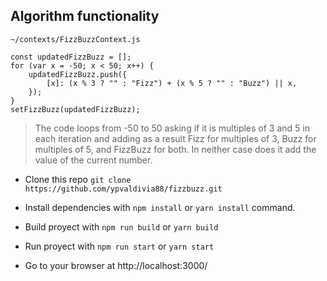## Algorithm functionality

```
~/contexts/FizzBuzzContext.js

const updatedFizzBuzz = [];
for (var x = -50; x < 50; x++) {
    updatedFizzBuzz.push({
        [x]: (x % 3 ? "" : "Fizz") + (x % 5 ? "" : "Buzz") || x,
    });
}
setFizzBuzz(updatedFizzBuzz);
```

> The code loops from -50 to 50 asking if it is multiples of 3 and 5 in each iteration and adding as a result Fizz for multiples of 3, Buzz for multiples of 5, and FizzBuzz for both. In neither case does it add the value of the current number.

- Clone this repo `git clone https://github.com/ypvaldivia88/fizzbuzz.git`

- Install dependencies with `npm install` or `yarn install` command.

- Build proyect with `npm run build` or `yarn build`

- Run proyect with `npm run start` or `yarn start`

- Go to your browser at http://localhost:3000/
